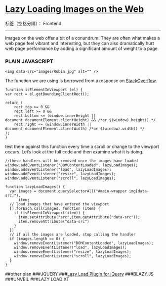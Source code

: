 # [Lazy Loading Images on the Web][1]

标签（空格分隔）： Frontend

---

Images on the web offer a bit of a conundrum. They are often what makes a web page feel vibrant and interesting, but they can also dramatically hurt web page performance by adding a significant amount of weight to a page.

### PLAIN JAVASCRIPT
    <img data-src="images/Robin.jpg" alt="" />
The function we are using is borrowed from a response on [StackOverflow][2].
    
    function isElementInViewport (el) {
    var rect = el.getBoundingClientRect();

    return (
        rect.top >= 0 &&
        rect.left >= 0 &&
        rect.bottom <= (window.innerHeight || document.documentElement.clientHeight) && /*or $(window).height() */
        rect.right <= (window.innerWidth || document.documentElement.clientWidth) /*or $(window).width() */
    );
    }
test them against this function every time a scroll or change to the viewport occurs. Let’s look at the full code and then examine what it is doing.

    //these handlers will be removed once the images have loaded
    window.addEventListener("DOMContentLoaded", lazyLoadImages);
    window.addEventListener("load", lazyLoadImages);
    window.addEventListener("resize", lazyLoadImages);
    window.addEventListener("scroll", lazyLoadImages);
    
    function lazyLoadImages() {
      var images = document.querySelectorAll("#main-wrapper img[data-src]"),
          item;
      // load images that have entered the viewport
      [].forEach.call(images, function (item) {
        if (isElementInViewport(item)) {
          item.setAttribute("src",item.getAttribute("data-src"));
          item.removeAttribute("data-src")
        }
      })
      // if all the images are loaded, stop calling the handler
      if (images.length == 0) {
        window.removeEventListener("DOMContentLoaded", lazyLoadImages);
        window.removeEventListener("load", lazyLoadImages);
        window.removeEventListener("resize", lazyLoadImages);
        window.removeEventListener("scroll", lazyLoadImages);
      }
    }

##other plan
###JQUERY
###[Lazy Load Plugin for jQuery][3]
###BLAZY.JS
###UNVEIL
###LAZY LOAD XT


  [1]: http://developer.telerik.com/featured/lazy-loading-images-on-the-web/?utm_source=html5weekly&utm_medium=email
  [2]: http://stackoverflow.com/questions/123999/how-to-tell-if-a-dom-element-is-visible-in-the-current-viewport/7557433#7557433
  [3]: http://www.appelsiini.net/projects/lazyload